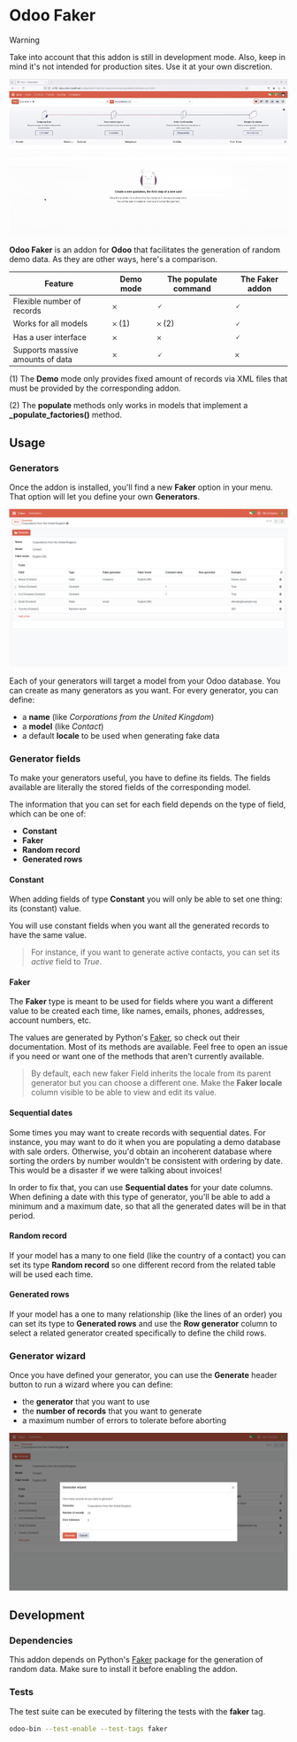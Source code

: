 # Odoo Faker

> [!WARNING]
>
> Take into account that this addon is still in development mode. Also, keep in mind it's not intended for production sites. Use it at your own discretion.

![Screencast of Odoo Faker generating 25 random sale orders](./static/description/screenshots/screencast.gif)

**Odoo Faker** is an addon for **Odoo** that facilitates the generation of random demo data. As they are other ways, here's a comparison.

| Feature                          | **Demo** mode | The **populate** command | The **Faker** addon |
| -------------------------------- | ------------- | ------------------------ | ------------------- |
| Flexible number of records       | 𐄂             | 🗸                        | 🗸                   |
| Works for all models             | 𐄂 (1)         | 𐄂 (2)                    | 🗸                   |
| Has a user interface             | 𐄂             | 𐄂                        | 🗸                   |
| Supports massive amounts of data | 𐄂             | 🗸                        | 𐄂                   |

(1) The **Demo** mode only provides fixed amount of records via XML files that must be provided by the corresponding addon.

(2) The **populate** methods only works in models that implement a **\_populate_factories()** method.

## Usage

### Generators

Once the addon is installed, you'll find a new **Faker** option in your menu. That option will let you define your own **Generators**.

![Screenshot of the Odoo Faker generator form](./static/description/screenshots/generator_screenshot.png)

Each of your generators will target a model from your Odoo database. You can create as many generators as you want. For every generator, you can define:

- a **name** (like _Corporations from the United Kingdom_)
- a **model** (like _Contact_)
- a default **locale** to be used when generating fake data

### Generator fields

To make your generators useful, you have to define its fields. The fields available are literally the stored fields of the corresponding model.

The information that you can set for each field depends on the type of field, which can be one of:

- **Constant**
- **Faker**
- **Random record**
- **Generated rows**

#### Constant

When adding fields of type **Constant** you will only be able to set one thing: its (constant) value.

You will use constant fields when you want all the generated records to have the same value.

> For instance, if you want to generate active contacts, you can set its _active_ field to _True_.

#### Faker

The **Faker** type is meant to be used for fields where you want a different value to be created each time, like names, emails, phones, addresses, account numbers, etc.

The values are generated by Python's [Faker](https://faker.readthedocs.io), so check out their documentation. Most of its methods are available. Feel free to open an issue if you need or want one of the methods that aren't currently available.

> By default, each new faker Field inherits the locale from its parent generator but you can choose a different one. Make the **Faker locale** column visible to be able to view and edit its value.

#### Sequential dates

Some times you may want to create records with sequential dates. For instance, you may want to do it when you are populating a demo database with sale orders. Otherwise, you'd obtain an incoherent database where sorting the orders by number wouldn't be consistent with ordering by date. This would be a disaster if we were talking about invoices!

In order to fix that, you can use **Sequential dates** for your date columns. When defining a date with this type of generator, you'll be able to add a minimum and a maximum date, so that all the generated dates will be in that period.

#### Random record

If your model has a many to one field (like the country of a contact) you can set its type **Random record** so one different record from the related table will be used each time.

#### Generated rows

If your model has a one to many relationship (like the lines of an order) you can set its type to **Generated rows** and use the **Row generator** column to select a related generator created specifically to define the child rows.

### Generator wizard

Once you have defined your generator, you can use the **Generate** header button to run a wizard where you can define:

- the **generator** that you want to use
- the **number of records** that you want to generate
- a maximum number of errors to tolerate before aborting

![Screenshot of the Odoo Faker generator wizard](./static/description/screenshots/generator_wizard.png)

## Development

### Dependencies

This addon depends on Python's [Faker](https://faker.readthedocs.io) package for the generation of random data. Make sure to install it before enabling the addon.

### Tests

The test suite can be executed by filtering the tests with the **faker** tag.

```bash
odoo-bin --test-enable --test-tags faker
```
